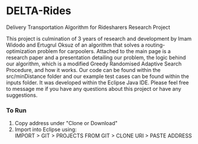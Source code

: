 # DELTA-Rides
Delivery Transportation Algorithm for Ridesharers Research Project

This project is culmination of 3 years of research and development by Imam Widodo and Ertugrul Oksuz of an algorithm that solves a routing-optimization problem for carpoolers. Attached to the main page is a research paper and a presentation detailing our problem, the logic behind our algorithm, which is a modified Greedy Randomised Adaptive Search Procedure, and how it works. Our code can be found within the src/minDistance folder and our example test cases can be found within the inputs folder. It was developed within the Eclipse Java IDE. Please feel free to message me if you have any questions about this project or have any suggestions.

### To Run
1. Copy address under "Clone or Download"
1. Import into Eclipse using:  
IMPORT > GIT > PROJECTS FROM GIT > CLONE URI > PASTE ADDRESS
